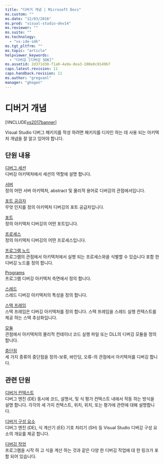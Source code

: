 ```yaml
---
title: "디버거 개념 | Microsoft Docs"
ms.custom: ""
ms.date: "12/03/2016"
ms.prod: "visual-studio-dev14"
ms.reviewer: ""
ms.suite: ""
ms.technology: 
  - "vs-ide-sdk"
ms.tgt_pltfrm: ""
ms.topic: "article"
helpviewer_keywords: 
  - "디버깅 [디버깅 SDK]"
ms.assetid: 2d371d38-f1a0-4a9a-8ea3-100e8c0149b7
caps.latest.revision: 11
caps.handback.revision: 11
ms.author: "gregvanl"
manager: "ghogen"
---
```

# 디버거 개념
[!INCLUDE[vs2017banner](../../code-quality/includes/vs2017banner.md)]

Visual Studio 디버그 패키지를 작성 하려면 패키지를 디자인 하는 데 사용 되는 아키텍처 개념을 잘 알고 있어야 합니다.  
  
## 단원 내용  
 [디버그 세션](../../extensibility/debugger/debug-session.md)  
 디버깅 아키텍처에서 세션의 역할에 설명 합니다.  
  
 [서버](../../extensibility/debugger/servers-visual-studio-sdk.md)  
 정의 어떤 서버 아키텍처, abstract 및 물리적 용어로 디버깅의 관점에서입니다.  
  
 [포트 공급자](../../extensibility/debugger/port-suppliers.md)  
 무엇 인지를 정의 아키텍처 디버깅의 포트 공급자입니다.  
  
 [포트](../../extensibility/debugger/ports.md)  
 정의 아키텍처 디버깅의 어떤 포트입니다.  
  
 [프로세스](../../extensibility/debugger/processes.md)  
 정의 아키텍처 디버깅의 어떤 프로세스입니다.  
  
 [프로그램 노드](../../extensibility/debugger/program-nodes.md)  
 프로그램의 관점에서 아키텍처에서 실행 되는 프로세스와을 식별할 수 있습니다 포함 한 디버깅 노드를 정의 합니다.  
  
 [Programs](../../extensibility/debugger/programs.md)  
 프로그램 디버깅 아키텍처 측면에서 정의 합니다.  
  
 [스레드](../../extensibility/debugger/threads.md)  
 스레드 디버깅 아키텍처의 특성을 정의 합니다.  
  
 [스택 프레임](../../extensibility/debugger/stack-frames.md)  
 스택 프레임은 디버깅 아키텍처를 정의 합니다.  스택 프레임을 스레드 실행 컨텍스트를 제공 하는 스택 추상화입니다.  
  
 [모듈](../../extensibility/debugger/modules.md)  
 관점에서 아키텍처의 물리적 컨테이너 코드 실행 파일 또는 DLL의 디버깅 모듈을 정의 합니다.  
  
 [중단점](../../extensibility/debugger/breakpoints-visual-studio-sdk.md)  
 세 가지 종류의 중단점을 정의\-보류, 바인딩, 오류\-의 관점에서 아키텍처를 디버깅 합니다.  
  
## 관련 단원  
 [디버거 컨텍스트](../../extensibility/debugger/debugger-contexts.md)  
 디버그 엔진 \(DE\) 동시에 코드, 설명서, 및 식 평가 컨텍스트 내에서 작동 하는 방식을 설명 합니다.  각각의 세 가지 컨텍스트, 위치, 위치, 또는 평가에 관련에 대해 설명합니다.  
  
 [디버거 구성 요소](../../extensibility/debugger/debugger-components.md)  
 디버그 엔진 \(DE\), 식 계산기 \(EE\) 기호 처리기 \(SH\) 등 Visual Studio 디버깅 구성 요소의 개요를 제공 합니다.  
  
 [디버깅 작업](../../extensibility/debugger/debugging-tasks.md)  
 프로그램을 시작 하 고 식을 계산 하는 것과 같은 다양 한 디버깅 작업에 대 한 링크가 포함 되어 있습니다.